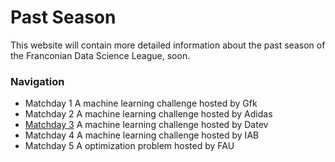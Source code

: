 # Past Season

This website will contain more detailed information about the past season of the  Franconian Data Science League, soon.

### Navigation
* Matchday 1 A machine learning challenge hosted by Gfk
* Matchday 2 A machine learning challenge hosted by Adidas
* [Matchday 3](/Site/Past_season/Day3/) A machine learning challenge hosted by Datev
* Matchday 4 A machine learning challenge hosted by IAB
* Matchday 5 A optimization problem hosted by FAU
